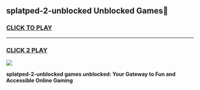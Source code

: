 
## splatped-2-unblocked Unblocked Games👋
<h3>
<a href="https://news.freeplayer.one?title=splatped-2-unblocked&ref=16F">CLICK TO PLAY</a></h3>
<hr>

<h3>
<a href="https://news.freeplayer.one?title=splatped-2-unblocked&ref=16F">CLICK 2 PLAY</a>
  
</h3>

<a href="https://news.freeplayer.one?title=splatped-2-unblocked&ref=16F/"><img src="https://clearcache.store/games.png"></a>


**splatped-2-unblocked games unblocked: Your Gateway to Fun and Accessible Online Gaming**

